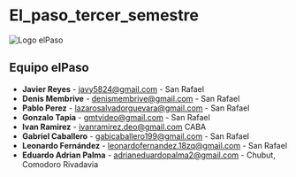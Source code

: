 # El_paso_tercer_semestre

![Logo elPaso]("https://public.sn.files.1drv.com/y4mGGr12ZrlPmQ0-P1I3u4L3w5Dz5Y12wovfXcxLHBv5pyxUW4-Lo60zTJrWu_HIYblw4RsCvWu8AyL_Wq4L4gUZYHofoUrhqBrGSlLT6VNiJ-wRGJXqwWXVF-HfZaN56-iH4-C7yvpyTG006W728cCwmMTg3TnLNDoK88xRGU56fDXJAIlOyfWx5xbG0ZWl-Zw054RUOQBqTXNF2tkNpLnFhRB7sVyQOzxlfDx03xtp4E")


## Equipo elPaso

* **Javier Reyes** - javy5824@gmail.com - San Rafael
* **Denis Membrive** - denismembrive@gmail.com - San Rafael
* **Pablo Perez** - lazarosalvadorguevara@gmail.com - San Rafael
* **Gonzalo Tapia** - gmtvideo@gmail.com - San Rafael
* **Ivan Ramirez** - ivanramirez.deo@gmail.com CABA
* **Gabriel Caballero** - gabicaballero199@gmail.com - San Rafael
* **Leonardo Fernández** - leonardofernandez.18zq@gmail.com - San Rafael
* **Eduardo Adrian Palma** - adrianeduardopalma2@gmail.com - Chubut, Comodoro Rivadavia